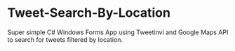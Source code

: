 # Tweet-Search-By-Location
Super simple C# Windows Forms App using Tweetinvi and Google Maps API to search for tweets filtered by location.
